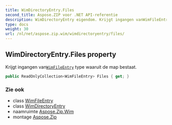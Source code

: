 ```yaml
---
title: WimDirectoryEntry.Files
second_title: Aspose.ZIP voor .NET API-referentie
description: WimDirectoryEntry eigendom. Krijgt ingangen vanWimFileEntry type waaruit de map bestaat.
type: docs
weight: 30
url: /nl/net/aspose.zip.wim/wimdirectoryentry/files/
---
```

## WimDirectoryEntry.Files property

Krijgt ingangen van[`WimFileEntry`](../../wimfileentry/) type waaruit de map bestaat.

```csharp
public ReadOnlyCollection<WimFileEntry> Files { get; }
```

### Zie ook

* class [WimFileEntry](../../wimfileentry/)
* class [WimDirectoryEntry](../)
* naamruimte [Aspose.Zip.Wim](../../wimdirectoryentry/)
* montage [Aspose.Zip](../../../)



